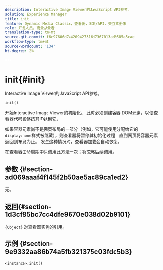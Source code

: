```yaml
---
description: Interactive Image Viewer的JavaScript API参考。
solution: Experience Manager
title: init
feature: Dynamic Media Classic，查看器，SDK/API，交互式图像
role: 开发人员，商业从业者
translation-type: tm+mt
source-git-commit: f6c97606d7a4209427316d7367013ad9585a5cae
workflow-type: tm+mt
source-wordcount: '134'
ht-degree: 2%

---
```



# init{#init}

Interactive Image Viewer的JavaScript API参考。

`init()`

开始Interactive Image Viewer的初始化。 此时必须创建容器 DOM元素，以便查看器代码能够按其ID找到它。

如果容器元素尚不是网页布局的一部分（例如，它可能使用分配给它的`display:none`样式被隐藏），则查看器将暂停其初始化过程，直到网页将容器元素返回到布局为止。 发生这种情况时，查看器加载会自动恢复。

在查看器生命周期中只调用此方法一次；将忽略后续调用。

## 参数 {#section-ad069aaaf4f145f2b50ae5ac89ca1ed2}

无。

## 返回{#section-1d3cf85bc7cc4dfe9670e038d02b9101}

`{Object}` 对查看器实例的引用。

## 示例 {#section-9e9332aa86b74a5fb321375c03fdc5b3}

```
<instance>.init()
```

